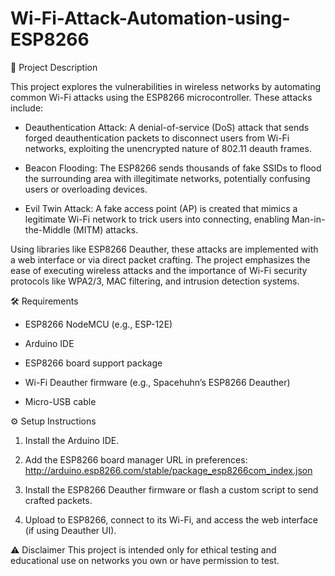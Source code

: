 # Wi-Fi-Attack-Automation-using-ESP8266

📖 Project Description

This project explores the vulnerabilities in wireless networks by automating common Wi-Fi attacks using the ESP8266 microcontroller. These attacks include:

- Deauthentication Attack: A denial-of-service (DoS) attack that sends forged deauthentication packets to disconnect users from Wi-Fi networks, exploiting the unencrypted nature of 802.11 deauth frames.

- Beacon Flooding: The ESP8266 sends thousands of fake SSIDs to flood the surrounding area with illegitimate networks, potentially confusing users or overloading devices.

- Evil Twin Attack: A fake access point (AP) is created that mimics a legitimate Wi-Fi network to trick users into connecting, enabling Man-in-the-Middle (MITM) attacks.

Using libraries like ESP8266 Deauther, these attacks are implemented with a web interface or via direct packet crafting. The project emphasizes the ease of executing wireless attacks and the importance of Wi-Fi security protocols like WPA2/3, MAC filtering, and intrusion detection systems.

🛠️ Requirements
- ESP8266 NodeMCU (e.g., ESP-12E)

- Arduino IDE

- ESP8266 board support package

- Wi-Fi Deauther firmware (e.g., Spacehuhn’s ESP8266 Deauther)

- Micro-USB cable

⚙️ Setup Instructions
1. Install the Arduino IDE.

2. Add the ESP8266 board manager URL in preferences:
http://arduino.esp8266.com/stable/package_esp8266com_index.json

3. Install the ESP8266 Deauther firmware or flash a custom script to send crafted packets.

4. Upload to ESP8266, connect to its Wi-Fi, and access the web interface (if using Deauther UI).

⚠️ Disclaimer
This project is intended only for ethical testing and educational use on networks you own or have permission to test.

